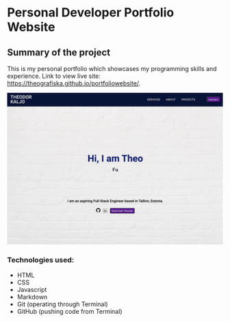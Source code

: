 # Personal Developer Portfolio Website 

## Summary of the project

This is my personal portfolio which showcases my programming skills and experience. Link to view live site: https://theografiska.github.io/portfoliowebsite/.

![Screenshot of the product](resources/screenshot.png)

### Technologies used:
- HTML
- CSS
- Javascript
- Markdown
- Git (operating through Terminal)
- GitHub (pushing code from Terminal)

